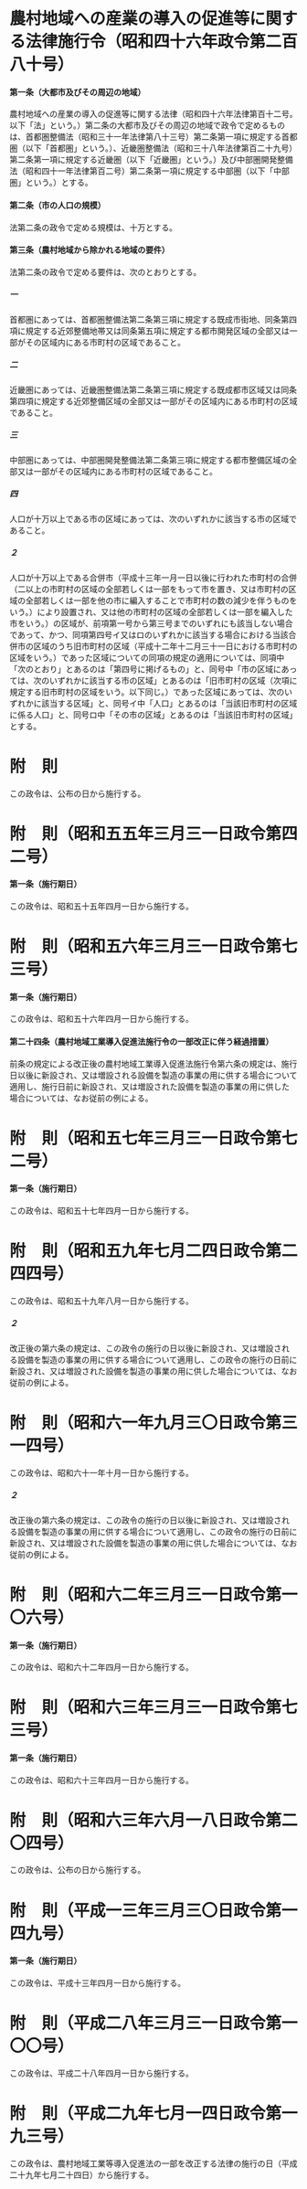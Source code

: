 # 農村地域への産業の導入の促進等に関する法律施行令（昭和四十六年政令第二百八十号）
#### 第一条（大都市及びその周辺の地域）
農村地域への産業の導入の促進等に関する法律（昭和四十六年法律第百十二号。以下「法」という。）第二条の大都市及びその周辺の地域で政令で定めるものは、首都圏整備法（昭和三十一年法律第八十三号）第二条第一項に規定する首都圏（以下「首都圏」という。）、近畿圏整備法（昭和三十八年法律第百二十九号）第二条第一項に規定する近畿圏（以下「近畿圏」という。）及び中部圏開発整備法（昭和四十一年法律第百二号）第二条第一項に規定する中部圏（以下「中部圏」という。）とする。
#### 第二条（市の人口の規模）
法第二条の政令で定める規模は、十万とする。
#### 第三条（農村地域から除かれる地域の要件）
法第二条の政令で定める要件は、次のとおりとする。
##### 一
首都圏にあっては、首都圏整備法第二条第三項に規定する既成市街地、同条第四項に規定する近郊整備地帯又は同条第五項に規定する都市開発区域の全部又は一部がその区域内にある市町村の区域であること。
##### 二
近畿圏にあっては、近畿圏整備法第二条第三項に規定する既成都市区域又は同条第四項に規定する近郊整備区域の全部又は一部がその区域内にある市町村の区域であること。
##### 三
中部圏にあっては、中部圏開発整備法第二条第三項に規定する都市整備区域の全部又は一部がその区域内にある市町村の区域であること。
##### 四
人口が十万以上である市の区域にあっては、次のいずれかに該当する市の区域であること。
##### ２
人口が十万以上である合併市（平成十三年一月一日以後に行われた市町村の合併（二以上の市町村の区域の全部若しくは一部をもって市を置き、又は市町村の区域の全部若しくは一部を他の市に編入することで市町村の数の減少を伴うものをいう。）により設置され、又は他の市町村の区域の全部若しくは一部を編入した市をいう。）の区域が、前項第一号から第三号までのいずれにも該当しない場合であって、かつ、同項第四号イ又はロのいずれかに該当する場合における当該合併市の区域のうち旧市町村の区域（平成十二年十二月三十一日における市町村の区域をいう。）であった区域についての同項の規定の適用については、同項中「次のとおり」とあるのは「第四号に掲げるもの」と、同号中「市の区域にあっては、次のいずれかに該当する市の区域」とあるのは「旧市町村の区域（次項に規定する旧市町村の区域をいう。以下同じ。）であった区域にあっては、次のいずれかに該当する区域」と、同号イ中「人口」とあるのは「当該旧市町村の区域に係る人口」と、同号ロ中「その市の区域」とあるのは「当該旧市町村の区域」とする。
# 附　則
この政令は、公布の日から施行する。
# 附　則（昭和五五年三月三一日政令第四二号）
#### 第一条（施行期日）
この政令は、昭和五十五年四月一日から施行する。
# 附　則（昭和五六年三月三一日政令第七三号）
#### 第一条（施行期日）
この政令は、昭和五十六年四月一日から施行する。
#### 第二十四条（農村地域工業導入促進法施行令の一部改正に伴う経過措置）
前条の規定による改正後の農村地域工業導入促進法施行令第六条の規定は、施行日以後に新設され、又は増設される設備を製造の事業の用に供する場合について適用し、施行日前に新設され、又は増設された設備を製造の事業の用に供した場合については、なお従前の例による。
# 附　則（昭和五七年三月三一日政令第七二号）
#### 第一条（施行期日）
この政令は、昭和五十七年四月一日から施行する。
# 附　則（昭和五九年七月二四日政令第二四四号）
この政令は、昭和五十九年八月一日から施行する。
##### ２
改正後の第六条の規定は、この政令の施行の日以後に新設され、又は増設される設備を製造の事業の用に供する場合について適用し、この政令の施行の日前に新設され、又は増設された設備を製造の事業の用に供した場合については、なお従前の例による。
# 附　則（昭和六一年九月三〇日政令第三一四号）
この政令は、昭和六十一年十月一日から施行する。
##### ２
改正後の第六条の規定は、この政令の施行の日以後に新設され、又は増設される設備を製造の事業の用に供する場合について適用し、この政令の施行の日前に新設され、又は増設された設備を製造の事業の用に供した場合については、なお従前の例による。
# 附　則（昭和六二年三月三一日政令第一〇六号）
#### 第一条（施行期日）
この政令は、昭和六十二年四月一日から施行する。
# 附　則（昭和六三年三月三一日政令第七三号）
#### 第一条（施行期日）
この政令は、昭和六十三年四月一日から施行する。
# 附　則（昭和六三年六月一八日政令第二〇四号）
この政令は、公布の日から施行する。
# 附　則（平成一三年三月三〇日政令第一四九号）
#### 第一条（施行期日）
この政令は、平成十三年四月一日から施行する。
# 附　則（平成二八年三月三一日政令第一〇〇号）
この政令は、平成二十八年四月一日から施行する。
# 附　則（平成二九年七月一四日政令第一九三号）
この政令は、農村地域工業等導入促進法の一部を改正する法律の施行の日（平成二十九年七月二十四日）から施行する。
